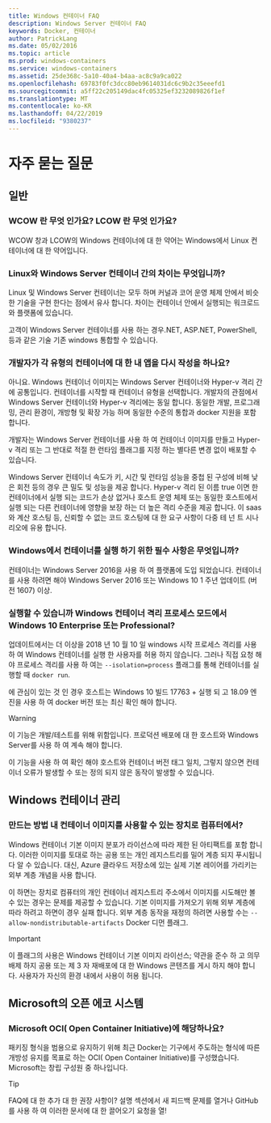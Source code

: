 ```yaml
---
title: Windows 컨테이너 FAQ
description: Windows Server 컨테이너 FAQ
keywords: Docker, 컨테이너
author: PatrickLang
ms.date: 05/02/2016
ms.topic: article
ms.prod: windows-containers
ms.service: windows-containers
ms.assetid: 25de368c-5a10-40a4-b4aa-ac8c9a9ca022
ms.openlocfilehash: 69783f0fc3dcc80eb9614031dc6c9b2c35eeefd1
ms.sourcegitcommit: a5ff22c205149dac4fc05325ef3232089826f1ef
ms.translationtype: MT
ms.contentlocale: ko-KR
ms.lasthandoff: 04/22/2019
ms.locfileid: "9380237"
---
```

# <a name="frequently-asked-questions"></a>자주 묻는 질문

## <a name="general"></a>일반

### <a name="what-is-wcow-what-is-lcow"></a>WCOW 란 무엇 인가요? LCOW 란 무엇 인가요?

WCOW 창과 LCOW의 Windows 컨테이너에 대 한 약어는 Windows에서 Linux 컨테이너에 대 한 약어입니다.

### <a name="what-is-the-difference-between-linux-and-windows-server-containers"></a>Linux와 Windows Server 컨테이너 간의 차이는 무엇입니까?

Linux 및 Windows Server 컨테이너는 모두 하며 커널과 코어 운영 체제 안에서 비슷한 기술을 구현 한다는 점에서 유사 합니다. 차이는 컨테이너 안에서 실행되는 워크로드와 플랫폼에 있습니다.  

고객이 Windows Server 컨테이너를 사용 하는 경우.NET, ASP.NET, PowerShell, 등과 같은 기술 기존 windows 통합할 수 있습니다.

### <a name="as-a-developer-do-i-have-to-rewrite-my-app-for-each-type-of-container"></a>개발자가 각 유형의 컨테이너에 대 한 내 앱을 다시 작성을 하나요?

아니요. Windows 컨테이너 이미지는 Windows Server 컨테이너와 Hyper-v 격리 간에 공통입니다. 컨테이너를 시작할 때 컨테이너 유형을 선택합니다. 개발자의 관점에서 Windows Server 컨테이너와 Hyper-v 격리에는 동일 합니다. 동일한 개발, 프로그래밍, 관리 환경이, 개방형 및 확장 가능 하며 동일한 수준의 통합과 docker 지원을 포함 합니다.

개발자는 Windows Server 컨테이너를 사용 하 여 컨테이너 이미지를 만들고 Hyper-v 격리 또는 그 반대로 적절 한 런타임 플래그를 지정 하는 별다른 변경 없이 배포할 수 있습니다.

Windows Server 컨테이너 속도가 키, 시간 및 런타임 성능을 중첩 된 구성에 비해 낮은 회전 등의 경우 큰 밀도 및 성능을 제공 합니다. Hyper-v 격리 된 이름 true 이면 한 컨테이너에서 실행 되는 코드가 손상 없거나 호스트 운영 체제 또는 동일한 호스트에서 실행 되는 다른 컨테이너에 영향을 보장 하는 더 높은 격리 수준을 제공 합니다. 이 saas와 계산 호스팅 등, 신뢰할 수 없는 코드 호스팅에 대 한 요구 사항이 다중 테 넌 트 시나리오에 유용 합니다.

### <a name="what-are-the-prerequisites-for-running-containers-on-windows"></a>Windows에서 컨테이너를 실행 하기 위한 필수 사항은 무엇입니까?

컨테이너는 Windows Server 2016을 사용 하 여 플랫폼에 도입 되었습니다. 컨테이너를 사용 하려면 해야 Windows Server 2016 또는 Windows 10 1 주년 업데이트 (버전 1607) 이상.

### <a name="can-i-run-windows-containers-in-process-isolated-mode-on-windows-10-enterprise-or-professional"></a>실행할 수 있습니까 Windows 컨테이너 격리 프로세스 모드에서 Windows 10 Enterprise 또는 Professional?

업데이트에서는 더 이상을 2018 년 10 월 10 일 windows 시작 프로세스 격리를 사용 하 여 Windows 컨테이너를 실행 한 사용자를 허용 하지 않습니다. 그러나 직접 요청 해야 프로세스 격리를 사용 하 여는 `--isolation=process` 플래그를 통해 컨테이너를 실행할 때 `docker run`.

에 관심이 있는 것 인 경우 호스트는 Windows 10 빌드 17763 + 실행 되 고 18.09 엔진을 사용 하 여 docker 버전 또는 최신 확인 해야 합니다.

> [!WARNING]
> 이 기능은 개발/테스트를 위해 위함입니다. 프로덕션 배포에 대 한 호스트와 Windows Server를 사용 하 여 계속 해야 합니다.
>
> 이 기능을 사용 하 여 확인 해야 호스트와 컨테이너 버전 태그 일치, 그렇지 않으면 컨테이너 오류가 발생할 수 또는 정의 되지 않은 동작이 발생할 수 있습니다.

## <a name="windows-container-management"></a>Windows 컨테이너 관리

### <a name="how-do-i-make-my-container-images-available-on-air-gapped-machines"></a>만드는 방법 내 컨테이너 이미지를 사용할 수 있는 장치로 컴퓨터에서?

Windows 컨테이너 기본 이미지 분포가 라이선스에 따라 제한 된 아티팩트를 포함 합니다. 이러한 이미지를 토대로 하는 공용 또는 개인 레지스트리를 밀어 계층 되지 푸시됩니다 알 수 있습니다. 대신, Azure 클라우드 저장소에 있는 실제 기본 레이어를 가리키는 외부 계층 개념을 사용 합니다.

이 하면는 장치로 컴퓨터의 개인 컨테이너 레지스트리 주소에서 이미지를 시도해만 볼 수 있는 경우는 문제를 제공할 수 있습니다. 기본 이미지를 가져오기 위해 외부 계층에 따라 하려고 하면이 경우 실패 합니다. 외부 계층 동작을 재정의 하려면 사용할 수는 `--allow-nondistributable-artifacts` Docker 디먼 플래그.

> [!IMPORTANT]
> 이 플래그의 사용은 Windows 컨테이너 기본 이미지 라이선스; 약관을 준수 하 고 의무 배제 하지 공용 또는 제 3 자 재배포에 대 한 Windows 콘텐츠를 게시 하지 해야 합니다. 사용자가 자신의 환경 내에서 사용이 허용 됩니다.

## <a name="microsofts-open-ecosystem"></a>Microsoft의 오픈 에코 시스템

### <a name="is-microsoft-participating-in-the-open-container-initiative-oci"></a>Microsoft OCI( Open Container Initiative)에 해당하나요?

패키징 형식을 범용으로 유지하기 위해 최근 Docker는 기구에서 주도하는 형식에 따른 개방성 유지를 목표로 하는 OCI( Open Container Initiative)를 구성했습니다. Microsoft는 창립 구성원 중 하나입니다.

> [!TIP]
> FAQ에 대 한 추가 대 한 권장 사항이? 설명 섹션에서 새 피드백 문제를 열거나 GitHub를 사용 하 여 이러한 문서에 대 한 끌어오기 요청을 열!
